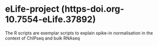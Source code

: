 # eLife-project (https-doi.org-10.7554-eLife.37892)
The R scripts are exemplar scripts to explain spike-in normalisation in the context of ChIPseq and bulk RNAseq 
